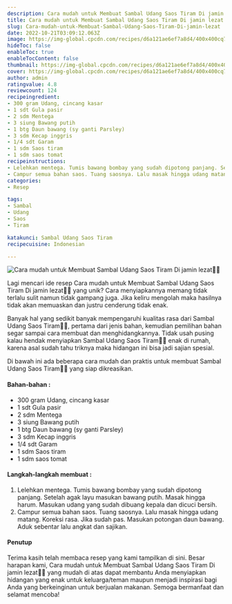 ```yaml
---
description: Cara mudah untuk Membuat Sambal Udang Saos Tiram Di jamin lezat"
title: Cara mudah untuk Membuat Sambal Udang Saos Tiram Di jamin lezat
slug: Cara-mudah-untuk-Membuat-Sambal-Udang-Saos-Tiram-Di-jamin-lezat
date: 2022-10-21T03:09:12.063Z
image: https://img-global.cpcdn.com/recipes/d6a121ae6ef7a8d4/400x400cq70/photo.jpg
hideToc: false
enableToc: true
enableTocContent: false
thumbnail: https://img-global.cpcdn.com/recipes/d6a121ae6ef7a8d4/400x400cq70/photo.jpg
cover: https://img-global.cpcdn.com/recipes/d6a121ae6ef7a8d4/400x400cq70/photo.jpg
author: admin
ratingvalue: 4.8
reviewcount: 124
recipeingredient:
- 300 gram Udang, cincang kasar
- 1 sdt Gula pasir
- 2 sdm Mentega
- 3 siung Bawang putih
- 1 btg Daun bawang (sy ganti Parsley)
- 3 sdm Kecap inggris
- 1/4 sdt Garam
- 1 sdm Saos tiram
- 1 sdm saos tomat
recipeinstructions:
- Lelehkan mentega. Tumis bawang bombay yang sudah dipotong panjang. Setelah agak layu masukan bawang putih. Masak hingga harum. Masukan udang yang sudah dibuang kepala dan dicuci bersih.
- Campur semua bahan saos. Tuang saosnya. Lalu masak hingga udang matang. Koreksi rasa. Jika sudah pas. Masukan potongan daun bawang. Aduk sebentar lalu angkat dan sajikan.
categories:
- Resep

tags:
- Sambal
- Udang
- Saos
- Tiram

katakunci: Sambal Udang Saos Tiram
recipecuisine: Indonesian

---
```


![Cara mudah untuk Membuat Sambal Udang Saos Tiram Di jamin lezat👩‍🍳](https://img-global.cpcdn.com/recipes/d6a121ae6ef7a8d4/400x400cq70/photo.jpg)

Lagi mencari ide resep Cara mudah untuk Membuat Sambal Udang Saos Tiram Di jamin lezat👩‍🍳 yang unik? Cara menyiapkannya memang tidak terlalu sulit namun tidak gampang juga. Jika keliru mengolah maka hasilnya tidak akan memuaskan dan justru cenderung tidak enak.

Banyak hal yang sedikit banyak mempengaruhi kualitas rasa dari Sambal Udang Saos Tiram👩‍🍳, pertama dari jenis bahan, kemudian pemilihan bahan segar sampai cara membuat dan menghidangkannya. Tidak usah pusing kalau hendak menyiapkan Sambal Udang Saos Tiram👩‍🍳 enak di rumah, karena asal sudah tahu triknya maka hidangan ini bisa jadi sajian spesial.

Di bawah ini ada beberapa cara mudah dan praktis untuk membuat Sambal Udang Saos Tiram👩‍🍳 yang siap dikreasikan.

<!--inarticleads1-->

#### Bahan-bahan :

- 300 gram Udang, cincang kasar
- 1 sdt Gula pasir
- 2 sdm Mentega
- 3 siung Bawang putih
- 1 btg Daun bawang (sy ganti Parsley)
- 3 sdm Kecap inggris
- 1/4 sdt Garam
- 1 sdm Saos tiram
- 1 sdm saos tomat

<!--inarticleads2-->

#### Langkah-langkah membuat :

1. Lelehkan mentega. Tumis bawang bombay yang sudah dipotong panjang. Setelah agak layu masukan bawang putih. Masak hingga harum. Masukan udang yang sudah dibuang kepala dan dicuci bersih.
1. Campur semua bahan saos. Tuang saosnya. Lalu masak hingga udang matang. Koreksi rasa. Jika sudah pas. Masukan potongan daun bawang. Aduk sebentar lalu angkat dan sajikan.

#### Penutup

Terima kasih telah membaca resep yang kami tampilkan di sini. Besar harapan kami, Cara mudah untuk Membuat Sambal Udang Saos Tiram Di jamin lezat👩‍🍳 yang mudah di atas dapat membantu Anda menyiapkan hidangan yang enak untuk keluarga/teman maupun menjadi inspirasi bagi Anda yang berkeinginan untuk berjualan makanan. Semoga bermanfaat dan selamat mencoba!